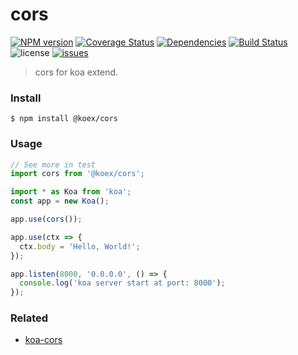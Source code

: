 # cors

[![NPM version](https://img.shields.io/npm/v/@koex/cors.svg?style=flat)](https://www.npmjs.com/package/@koex/cors)
[![Coverage Status](https://img.shields.io/coveralls/koexjs/cors.svg?style=flat)](https://coveralls.io/r/koexjs/cors)
[![Dependencies](https://img.shields.io/david/koexjs/cors.svg)](https://github.com/koexjs/cors)
[![Build Status](https://travis-ci.com/koexjs/cors.svg?branch=master)](https://travis-ci.com/koexjs/cors)
![license](https://img.shields.io/github/license/koexjs/cors.svg)
[![issues](https://img.shields.io/github/issues/koexjs/cors.svg)](https://github.com/koexjs/cors/issues)

> cors for koa extend.

### Install

```
$ npm install @koex/cors
```

### Usage

```javascript
// See more in test
import cors from '@koex/cors';

import * as Koa from 'koa';
const app = new Koa();

app.use(cors());

app.use(ctx => {
  ctx.body = 'Hello, World!';
});

app.listen(8000, '0.0.0.0', () => {
  console.log('koa server start at port: 8000');
});
```

### Related
* [koa-cors](https://github.com/koajs/cors)